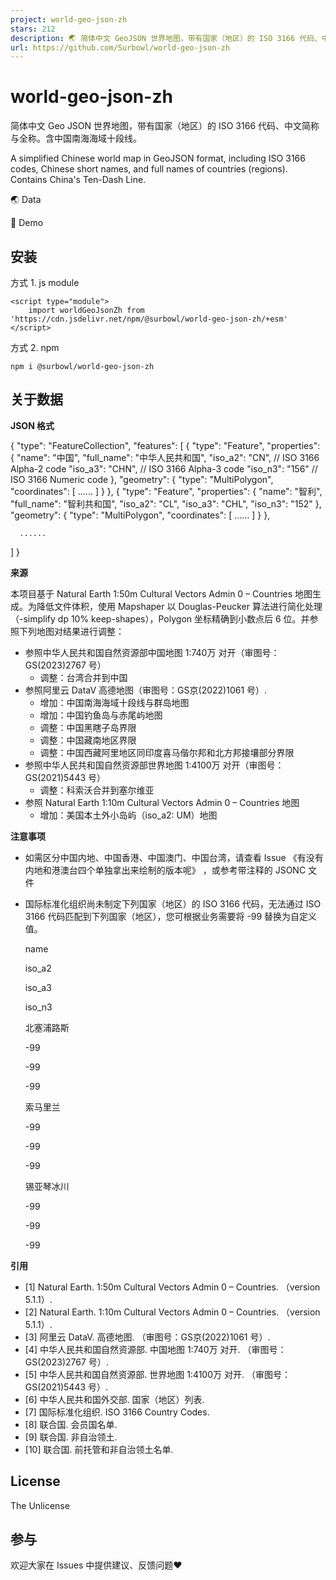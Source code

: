 ```yaml
---
project: world-geo-json-zh
stars: 212
description: 🌏 简体中文 GeoJSON 世界地图，带有国家（地区）的 ISO 3166 代码、中文简称与全称。A simplified Chinese world map in GeoJSON format, including ISO 3166 codes, Chinese short names, and full names of countries (regions).
url: https://github.com/Surbowl/world-geo-json-zh
---
```


world-geo-json-zh
=================

简体中文 Geo JSON 世界地图，带有国家（地区）的 ISO 3166 代码、中文简称与全称。含中国南海海域十段线。

A simplified Chinese world map in GeoJSON format, including ISO 3166 codes, Chinese short names, and full names of countries (regions). Contains China's Ten-Dash Line.

🌏 Data

👀 Demo

安装
--

方式 1. js module

```
<script type="module">
    import worldGeoJsonZh from 'https://cdn.jsdelivr.net/npm/@surbowl/world-geo-json-zh/+esm'
</script>
```

方式 2. npm

```
npm i @surbowl/world-geo-json-zh
```

关于数据
----

**JSON 格式**

{
   "type": "FeatureCollection",
   "features": \[
      {
         "type": "Feature",
         "properties": {
            "name": "中国",
            "full\_name": "中华人民共和国",
            "iso\_a2": "CN",   // ISO 3166 Alpha-2 code
            "iso\_a3": "CHN",  // ISO 3166 Alpha-3 code
            "iso\_n3": "156"   // ISO 3166 Numeric code
         },
         "geometry": {
            "type": "MultiPolygon",
            "coordinates": \[ ...... \]
         }
      },
      {
         "type": "Feature",
         "properties": {
            "name": "智利",
            "full\_name": "智利共和国",
            "iso\_a2": "CL",
            "iso\_a3": "CHL",
            "iso\_n3": "152"
         },
         "geometry": {
            "type": "MultiPolygon",
            "coordinates": \[ ...... \]
         }
      },
      
      ......
      
   \]
}

**来源**

本项目基于 Natural Earth 1:50m Cultural Vectors Admin 0 – Countries 地图生成。为降低文件体积，使用 Mapshaper 以 Douglas-Peucker 算法进行简化处理（-simplify dp 10% keep-shapes），Polygon 坐标精确到小数点后 6 位。并参照下列地图对结果进行调整：

-   参照中华人民共和国自然资源部中国地图 1:740万 对开（审图号：GS(2023)2767 号）
    -   调整：台湾合并到中国
-   参照阿里云 DataV 高德地图（审图号：GS京(2022)1061 号）.
    -   增加：中国南海海域十段线与群岛地图
    -   增加：中国钓鱼岛与赤尾屿地图
    -   调整：中国黑瞎子岛界限
    -   调整：中国藏南地区界限
    -   调整：中国西藏阿里地区同印度喜马偕尔邦和北方邦接壤部分界限
-   参照中华人民共和国自然资源部世界地图 1:4100万 对开（审图号：GS(2021)5443 号）
    -   调整：科索沃合并到塞尔维亚
-   参照 Natural Earth 1:10m Cultural Vectors Admin 0 – Countries 地图
    -   增加：美国本土外小岛屿（iso\_a2: UM）地图

**注意事项**

-   如需区分中国内地、中国香港、中国澳门、中国台湾，请查看 Issue 《有没有内地和港澳台四个单独拿出来绘制的版本呢》 ，或参考带注释的 JSONC 文件
    
-   国际标准化组织尚未制定下列国家（地区）的 ISO 3166 代码，无法通过 ISO 3166 代码匹配到下列国家（地区），您可根据业务需要将 -99 替换为自定义值。
    
    name
    
    iso\_a2
    
    iso\_a3
    
    iso\_n3
    
    北塞浦路斯
    
    \-99
    
    \-99
    
    \-99
    
    索马里兰
    
    \-99
    
    \-99
    
    \-99
    
    锡亚琴冰川
    
    \-99
    
    \-99
    
    \-99
    

**引用**

-   \[1\] Natural Earth. 1:50m Cultural Vectors Admin 0 – Countries. （version 5.1.1）.
-   \[2\] Natural Earth. 1:10m Cultural Vectors Admin 0 – Countries. （version 5.1.1）.
-   \[3\] 阿里云 DataV. 高德地图. （审图号：GS京(2022)1061 号）.
-   \[4\] 中华人民共和国自然资源部. 中国地图 1:740万 对开. （审图号：GS(2023)2767 号）.
-   \[5\] 中华人民共和国自然资源部. 世界地图 1:4100万 对开. （审图号：GS(2021)5443 号）.
-   \[6\] 中华人民共和国外交部. 国家（地区）列表.
-   \[7\] 国际标准化组织. ISO 3166 Country Codes.
-   \[8\] 联合国. 会员国名单.
-   \[9\] 联合国. 非自治领土.
-   \[10\] 联合国. 前托管和非自治领土名单.

License
-------

The Unlicense

参与
--

欢迎大家在 Issues 中提供建议、反馈问题❤
